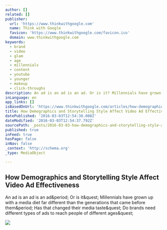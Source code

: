 ```yaml
---
author: []
related: []
publisher:
  url: 'https://www.thinkwithgoogle.com'
  name: Think with Google
  favicon: 'https://www.thinkwithgoogle.com/favicon.ico'
  domain: www.thinkwithgoogle.com
keywords:
  - brand
  - video
  - glam
  - age
  - millennials
  - content
  - youtube
  - younger
  - makeup
  - click-throughs
description: An ad is an ad is an ad. Or is it? Millennials have grown up with a media diet far different than the generations that came before them. Has that changed their media taste? Do brands need different types of ads to reach people of different ages?
inLanguage: en
app_links: []
isBasedOnUrl: 'https://www.thinkwithgoogle.com/articles/how-demographics-storytelling-style-affect-video-ad-effectiveness.html'
title: How Demographics and Storytelling Style Affect Video Ad Effectiveness
datePublished: '2016-03-03T12:54:38.008Z'
dateModified: '2016-03-03T12:54:37.792Z'
sourcePath: _posts/2016-03-03-how-demographics-and-storytelling-style-affect-video-ad-effe.md
published: true
inFeed: true
hasPage: false
inNav: false
_context: 'http://schema.org'
_type: MediaObject

---
```

<article style=""><h1>How Demographics and Storytelling Style Affect Video Ad Effectiveness</h1><p>An ad is an ad is an ad&amp;period; Or is it&amp;quest; Millennials have grown up with a media diet far different than the generations that came before them&amp;period; Has that changed their media taste&amp;quest; Do brands need different types of ads to reach people of different ages&amp;quest;</p><img src="https://think.storage.googleapis.com/images/loreal-unskippables-lg-b.jpg" /></article>
